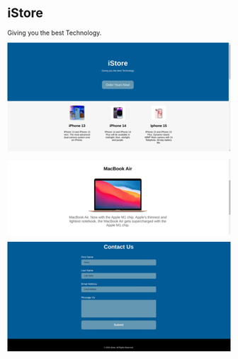 # iStore

Giving you the best Technology. 

![Screenshot](./screenshot/image.png)

![Alt text](image-1.png)

![Alt text](image-2.png)